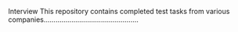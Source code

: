 Interview
This repository contains completed test tasks from various companies................................................
